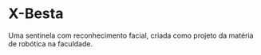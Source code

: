 # X-Besta
Uma sentinela com reconhecimento facial, criada como projeto da matéria de robótica na faculdade. 
